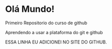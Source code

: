 # Olá Mundo!
 Primeiro Repositorio do curso de github

Aprendendo a usar a plataforma do git e github

ESSA LINHA EU ADICIONEI NO SITE DO GITHUB.
